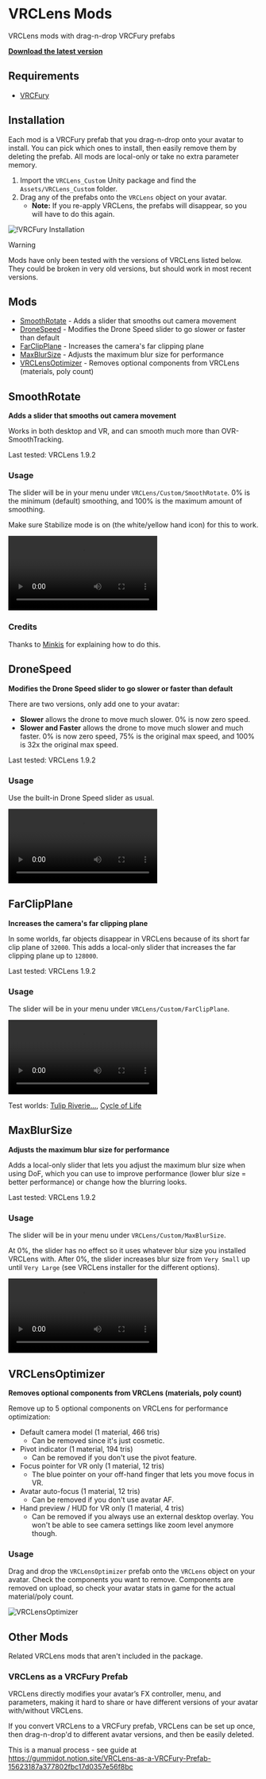 # VRCLens Mods

VRCLens mods with drag-n-drop VRCFury prefabs

[**Download the latest version**](https://github.com/gummidot/VRCLens-Mods/releases/tag/v1.3.0)

## Requirements

- [VRCFury](https://vrcfury.com/download)

## Installation

Each mod is a VRCFury prefab that you drag-n-drop onto your avatar to install.
You can pick which ones to install, then easily remove them by deleting the prefab.
All mods are local-only or take no extra parameter memory.

1. Import the `VRCLens_Custom` Unity package and find the `Assets/VRCLens_Custom` folder.
1. Drag any of the prefabs onto the `VRCLens` object on your avatar.
   - **Note:** If you re-apply VRCLens, the prefabs will disappear, so you will have to do this again.

![!VRCFury Installation](Doc/VRCFury_Install.png)

> [!WARNING]
> Mods have only been tested with the versions of VRCLens listed below. They could be broken in very old versions, but should work in most recent versions.

## Mods

- [SmoothRotate](#smoothrotate) - Adds a slider that smooths out camera movement
- [DroneSpeed](#dronespeed) - Modifies the Drone Speed slider to go slower or faster than default
- [FarClipPlane](#farclipplane) - Increases the camera's far clipping plane
- [MaxBlurSize](#maxblursize) - Adjusts the maximum blur size for performance
- [VRCLensOptimizer](#vrclensoptimizer) - Removes optional components from VRCLens (materials, poly count)

## SmoothRotate

**Adds a slider that smooths out camera movement**

Works in both desktop and VR, and can smooth much more than OVR-SmoothTracking.

Last tested: VRCLens 1.9.2

### Usage

The slider will be in your menu under `VRCLens/Custom/SmoothRotate`.
0% is the minimum (default) smoothing, and 100% is the maximum amount of smoothing.

Make sure Stabilize mode is on (the white/yellow hand icon) for this to work.

<video src="https://github.com/user-attachments/assets/05d5c2fd-28e6-4f38-8b98-11be5db84a1b"></video>

### Credits

Thanks to [Minkis](https://www.youtube.com/watch?v=XMcTfFoNUHA) for explaining how to do this.

## DroneSpeed

**Modifies the Drone Speed slider to go slower or faster than default**

There are two versions, only add one to your avatar:

- **Slower** allows the drone to move much slower. 0% is now zero speed.
- **Slower and Faster** allows the drone to move much slower and much faster. 0% is now zero speed, 75% is the original max speed, and 100% is 32x the original max speed.

Last tested: VRCLens 1.9.2

### Usage

Use the built-in Drone Speed slider as usual.

<video src="https://github.com/user-attachments/assets/672eee73-1523-4737-9267-767bda7d8efb"></video>

## FarClipPlane

**Increases the camera's far clipping plane**

In some worlds, far objects disappear in VRCLens because of its short far clip plane of `32000`.
This adds a local-only slider that increases the far clipping plane up to `128000`.

Last tested: VRCLens 1.9.2

### Usage

The slider will be in your menu under `VRCLens/Custom/FarClipPlane`.

<video src="https://github.com/user-attachments/assets/bb43007a-006c-4075-aa23-1c9b4624e407"></video>

Test worlds: [Tulip Riverie․․․](https://vrchat.com/home/world/wrld_fcad2657-05c6-4226-ac5d-9cd1688beb74/info), [Cycle of Life](https://vrchat.com/home/world/wrld_cd085851-4baf-4fb8-9a2a-e0e20f686502/info)

## MaxBlurSize

**Adjusts the maximum blur size for performance**

Adds a local-only slider that lets you adjust the maximum blur size when using DoF, which you can use to improve performance (lower blur size = better performance) or change how the blurring looks.

Last tested: VRCLens 1.9.2

### Usage

The slider will be in your menu under `VRCLens/Custom/MaxBlurSize`.

At 0%, the slider has no effect so it uses whatever blur size you installed VRCLens with. After 0%, the slider increases blur size from `Very Small` up until `Very Large` (see VRCLens installer for the different options).

<video src="https://github.com/user-attachments/assets/d929ee5a-3fec-4bab-8f0e-3e6255932236"></video>

## VRCLensOptimizer

**Removes optional components from VRCLens (materials, poly count)**

Remove up to 5 optional components on VRCLens for performance optimization:

- Default camera model (1 material, 466 tris)
   - Can be removed since it's just cosmetic.
- Pivot indicator (1 material, 194 tris)
   - Can be removed if you don't use the pivot feature.
- Focus pointer for VR only (1 material, 12 tris)
   - The blue pointer on your off-hand finger that lets you move focus in VR.
- Avatar auto-focus (1 material, 12 tris)
   - Can be removed if you don't use avatar AF.
- Hand preview / HUD for VR only (1 material, 4 tris)
   - Can be removed if you always use an external desktop overlay. You won't be able to see camera settings like zoom level anymore though.

### Usage

Drag and drop the `VRCLensOptimizer` prefab onto the `VRCLens` object on your avatar. Check the components you want to remove. Components are removed on upload, so check your avatar stats in game for the actual material/poly count.

![VRCLensOptimizer](Doc/VRCLens_Optimizer.png)

## Other Mods

Related VRCLens mods that aren't included in the package.

### VRCLens as a VRCFury Prefab

VRCLens directly modifies your avatar’s FX controller, menu, and parameters, making it hard to share or have different versions of your avatar with/without VRCLens.

If you convert VRCLens to a VRCFury prefab, VRCLens can be set up once, then drag-n-drop'd to different avatar versions, and then be easily deleted.

This is a manual process - see guide at https://gummidot.notion.site/VRCLens-as-a-VRCFury-Prefab-15623187a377802fbc17d0357e56f8bc
